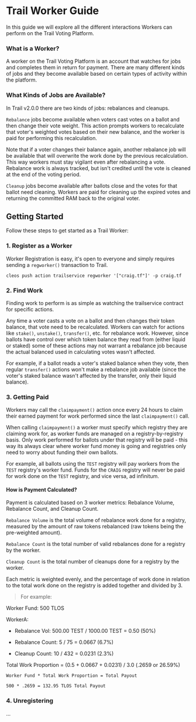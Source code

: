 # Trail Worker Guide

In this guide we will explore all the different interactions Workers can perform on the Trail Voting Platform.

### What is a Worker?

A worker on the Trail Voting Platform is an account that watches for jobs and completes them in return for payment. There are many different kinds of jobs and they become available based on certain types of activity within the platform.

### What Kinds of Jobs are Available?

In Trail v2.0.0 there are two kinds of jobs: rebalances and cleanups. 

`Rebalance` jobs become available when voters cast votes on a ballot and then change their vote weight. This action prompts workers to recalculate that voter's weighted votes based on their new balance, and the worker is paid for performing this recalculation. 

Note that if a voter changes their balance again, another rebalance job will be available that will overwrite the work done by the previous recalculation. This way workers must stay vigilant even after rebalancing a vote. Rebalance work is always tracked, but isn't credited until the vote is cleaned at the end of the voting period.

`Cleanup` jobs become available after ballots close and the votes for that ballot need cleaning. Workers are paid for cleaning up the expired votes and returning the committed RAM back to the original voter.

## Getting Started

Follow these steps to get started as a Trail Worker:

### 1. Register as a Worker

Worker Registration is easy, it's open to everyone and simply requires sending a `regworker()` transaction to Trail.

```
cleos push action trailservice regworker '["craig.tf"]' -p craig.tf
```

### 2. Find Work

Finding work to perform is as simple as watching the trailservice contract for specific actions.

Any time a voter casts a vote on a ballot and then changes their token balance, that vote need to be recalculated. Workers can watch for actions like `stake()`, `unstake()`, `transfer()`, etc. for rebalance work. However, since ballots have control over which token balance they read from (either liquid or staked) some of these actions may not warrant a rebalance job because the actual balanced used in calculating votes wasn't affected. 

For example, if a ballot reads a voter's staked balance when they vote, then regular `transfer()` actions won't make a rebalance job available (since the voter's staked balance wasn't affected by the transfer, only their liquid balance).

### 3. Getting Paid

Workers may call the `claimpayment()` action once every 24 hours to claim their earned payment for work performed since the last `claimpayment()` call.

When calling `claimpayment()` a worker must specify which registry they are claiming work for, as worker funds are managed on a registry-by-registry basis. Only work performed for ballots under that registry will be paid - this way its always clear where worker fund money is going and registries only need to worry about funding their own ballots.

For example, all ballots using the `TEST` registry will pay workers from the `TEST` registry's worker fund. Funds for the `CRAIG` registry will never be paid for work done on the `TEST` registry, and vice versa, ad infinitum.

#### How is Payment Calculated?

Payment is calculated based on 3 worker metrics: Rebalance Volume, Rebalance Count, and Cleanup Count.

`Rebalance Volume` is the total volume of rebalance work done for a registry, measured by the amount of raw tokens rebalanced (raw tokens being the pre-weighted amount).

`Rebalance Count` is the total number of valid rebalances done for a registry by the worker.

`Cleanup Count` is the total number of cleanups done for a registry by the worker.

Each metric is weighted evenly, and the percentage of work done in relation to the total work done on the registry is added together and divided by 3.

> For example:

Worker Fund: 500 TLOS

WorkerA: 

- Rebalance Vol: 500.00 TEST / 1000.00 TEST = 0.50 (50%)

- Rebalance Count: 5 / 75 = 0.0667 (6.7%)

- Cleanup Count: 10 / 432 = 0.0231 (2.3%)

Total Work Proportion = (0.5 + 0.0667 + 0.0231) / 3.0 (.2659 or 26.59%)
```
Worker Fund * Total Work Proportion = Total Payout

500 * .2659 = 132.95 TLOS Total Payout
```

### 4. Unregistering

...
